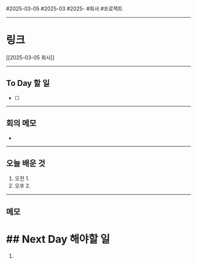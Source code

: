 #2025-03-05 #2025-03 #2025- 
#회사 #프로젝트


------
# 링크 
[[2025-03-05 회사]]

---
## To Day 할 일
- [ ] 
---
## 회의 메모
- 
---
## 오늘 배운 것
1. 오전
    1. 
2. 오후
    2. 
---
## 메모


# ## Next Day 해야할 일
1. 
